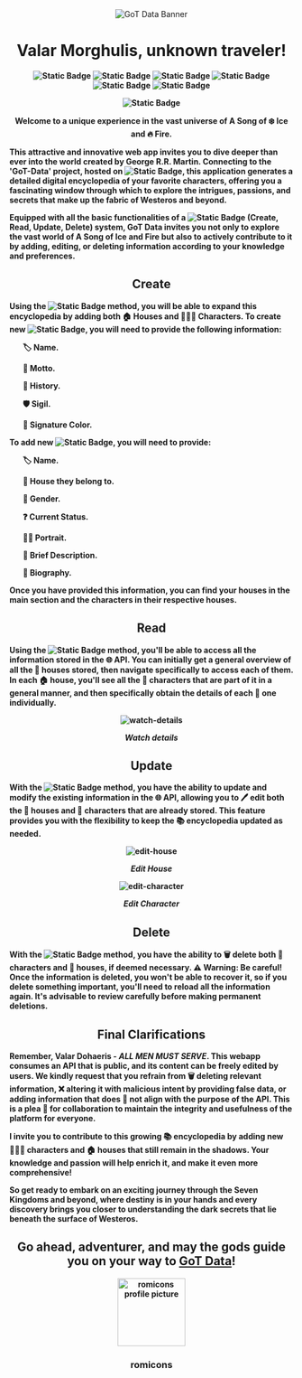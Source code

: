 <div align="center">

<img src="https://i.imgur.com/bRmHyNV.png" alt="GoT Data Banner"> 
  
</div>

<h1 align="center"><b>Valar Morghulis, unknown traveler!</h1>

<div align="center">
  
![Static Badge](https://img.shields.io/badge/HTML5-%23123142)
![Static Badge](https://img.shields.io/badge/Sass-%23e9f0c9)
![Static Badge](https://img.shields.io/badge/Javascript-%2320130a)
![Static Badge](https://img.shields.io/badge/API%20REST-%23f0f5e1)
![Static Badge](https://img.shields.io/badge/Responsive%20Design-%23142026)
![Static Badge](https://img.shields.io/badge/Accesibility-%23123142)


![Static Badge](https://img.shields.io/badge/STATUS-FINISHED-green)

</div>

<p align="center"> Welcome to a unique experience in the vast universe of A Song of ❄️ Ice and 🔥 Fire.</p>

<p>This attractive and innovative web app invites you to dive deeper than ever into the world created by George R.R. Martin. Connecting to the 'GoT-Data' project, hosted on <img alt="Static Badge" src="https://img.shields.io/badge/Mockapi-%233b657a">, this application generates a detailed digital encyclopedia of your favorite characters, offering you a fascinating window through which to explore the intrigues, passions, and secrets that make up the fabric of Westeros and beyond. </p>

<p>Equipped with all the basic functionalities of a <img alt="Static Badge" src="https://img.shields.io/badge/CRUD-%233b657a"> (Create, Read, Update, Delete) system, GoT Data invites you not only to explore the vast world of A Song of Ice and Fire but also to actively contribute to it by adding, editing, or deleting information according to your knowledge and preferences.</p>

<h2 align="center">Create</h2>

<p>Using the <img alt="Static Badge" src="https://img.shields.io/badge/POST-%233b657a"> method, you will be able to expand this encyclopedia by adding both 🏠 Houses and 🧑‍🤝‍🧑 Characters. To create new <img alt="Static Badge" src="https://img.shields.io/badge/Houses-%23f0f5e1">, you will need to provide the following information: </p>

<ul>
  
🏷️ Name.

📃 Motto.

📜 History.

🛡️ Sigil.

🎨 Signature Color.
  
</ul>

<p>To add new <img alt="Static Badge" src="https://img.shields.io/badge/Characters-%2320130a">, you will need to provide:</p>

<ul>
  
🏷️ Name.

🏡 House they belong to.

👤 Gender.

❓ Current Status.

👨‍🎨 Portrait.

📝 Brief Description.

📜 Biography.
  
</ul>
 
<p>Once you have provided this information, you can find your houses in the main section and the characters in their respective houses.</p>

<h2 align="center">Read</h2>

<p>Using the <img alt="Static Badge" src="https://img.shields.io/badge/GET-%233b657a"> method, you'll be able to access all the information stored in the 🌐 API. You can initially get a general overview of all the 🏰 houses stored, then navigate specifically to access each of them. In each 🏠 house, you'll see all the 👥 characters that are part of it in a general manner, and then specifically obtain the details of each 👤 one individually.</p>

<div align="center">
  
![watch-details](https://i.imgur.com/T51gJkC.gif)

<p align="center"><i>Watch details</i></p>
  
</div>


<h2 align="center">Update</h2>

<p>With the <img alt="Static Badge" src="https://img.shields.io/badge/PUT-%233b657a"> method, you have the ability to update and modify the existing information in the 🌐 API, allowing you to 🖊️ edit both the 🏰 houses and 👥 characters that are already stored. This feature provides you with the flexibility to keep the 📚 encyclopedia updated as needed.</p>

<div align="center">
  
![edit-house](https://i.imgur.com/ogH2VUe.gif)

<p align="center"><i>Edit House</i></p>

![edit-character](https://i.imgur.com/EjTehjy.gif)

<p align="center"><i>Edit Character</i></p>
  
</div>


<h2 align="center">Delete</h2>

<p>With the <img alt="Static Badge" src="https://img.shields.io/badge/DELETE-%233b657a"> method, you have the ability to  🗑️ delete both 👥 characters and 🏰 houses, if deemed necessary. ⚠️ Warning: Be careful! Once the information is deleted, you won't be able to recover it, so if you delete something important, you'll need to reload all the information again. It's advisable to review carefully before making permanent deletions.</p>
 
<h2 align="center">Final Clarifications</h2>

<p>Remember, Valar Dohaeris - <i>ALL MEN MUST SERVE</i>. This webapp consumes an API that is public, and its content can be freely edited by users. We kindly request that you refrain from 🗑️ deleting relevant information, ❌ altering it with malicious intent by providing false data, or adding information that does 🚫 not align with the purpose of the API. This is a plea 🙏 for collaboration to maintain the integrity and usefulness of the platform for everyone.
</p>
<p>I invite you to contribute to this growing 📚 encyclopedia by adding new 🧑‍🤝‍🧑 characters and 🏠 houses that still remain in the shadows. Your knowledge and passion will help enrich it, and make it even more comprehensive!</p>


<p>So get ready to embark on an exciting journey through the Seven Kingdoms and beyond, where destiny is in your hands and every discovery brings you closer to understanding the dark secrets that lie beneath the surface of Westeros.</p>

<h2 align="center"> Go ahead, adventurer, and may the gods guide you on your way to <a href="https://romicons.github.io/GoT-Data/">GoT Data</a>!
</h2>

<div align="center">

<img src="https://i.imgur.com/9kfXeAJ.png" width=120px alt="romicons profile picture">

</div>


<h3 align="center">romicons</h3>
